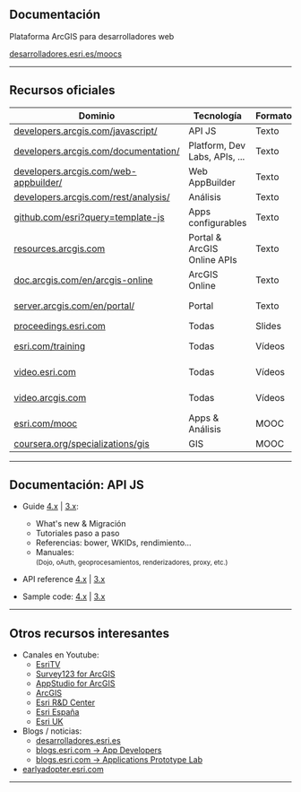 <!-- .slide: class="title" -->

## Documentación
Plataforma ArcGIS para desarrolladores web

[desarrolladores.esri.es/moocs](http://desarrolladores.esri.es/moocs)

---

<!-- .slide: class="section" -->
## Recursos oficiales
<small>

Dominio|Tecnología|Formato|Perfil
---|---|---|---
[developers.arcgis.com/javascript/](https://developers.arcgis.com/javascript/)|API JS|Texto|Dev
[developers.arcgis.com/documentation/](https://developers.arcgis.com/documentation/)|Platform, Dev Labs, APIs, ... |Texto|Dev
[developers.arcgis.com/web-appbuilder/](https://developers.arcgis.com/web-appbuilder/)|Web AppBuilder|Texto|Dev
[developers.arcgis.com/rest/analysis/](https://developers.arcgis.com/rest/analysis/)|Análisis|Texto|Dev
[github.com/esri?query=template-js](https://github.com/esri?utf8=%E2%9C%93&query=template-js)|Apps configurables|Texto|Dev
[resources.arcgis.com](http://resources.arcgis.com/en/help/arcgis-rest-api/#/The_ArcGIS_REST_API/02r300000054000000/)|Portal & ArcGIS Online APIs|Texto|Dev & Devops
[doc.arcgis.com/en/arcgis-online](http://doc.arcgis.com/en/arcgis-online)|ArcGIS Online|Texto|Tec
[server.arcgis.com/en/portal/](http://server.arcgis.com/en/portal/)|Portal|Texto|Tec & DevOps
[proceedings.esri.com](http://proceedings.esri.com/library/userconf/index.html)|Todas|Slides|Todos
[esri.com/training](http://www.esri.com/training/main)|Todas|Vídeos|Dev & Tec
[video.esri.com](http://video.arcgis.com/)|Todas|Vídeos|Dev & Tec
[video.arcgis.com](http://video.arcgis.com/)|Todas|Vídeos|Dev & Tec
[esri.com/mooc](http://www.esri.com/mooc)|Apps & Análisis|MOOC|Tec
[coursera.org/specializations/gis](https://www.coursera.org/specializations/gis)|GIS|MOOC|Tec

</small>

---

<!-- .slide: class="section" -->
## Documentación: API JS
* Guide [4.x](https://developers.arcgis.com/javascript/latest/guide/index.html) | [3.x](https://developers.arcgis.com/javascript/3/jshelp/):
  * What's new & Migración
  * Tutoriales paso a paso
  * Referencias: bower, WKIDs, rendimiento...
  * Manuales:<br>
    <small>(Dojo, oAuth, geoprocesamientos, renderizadores, proxy, etc.)</small>
* API reference [4.x](https://developers.arcgis.com/javascript/latest/api-reference/index.html) | [3.x](https://developers.arcgis.com/javascript/3/jsapi/)

* Sample code: [4.x](https://developers.arcgis.com/javascript/latest/sample-code/index.html) | [3.x](https://developers.arcgis.com/javascript/3/jssamples/)


---

<!-- .slide: class="section" -->
## Otros recursos interesantes
* Canales en Youtube:
  * [EsriTV](https://www.youtube.com/user/esritv)
  * [Survey123 for ArcGIS](https://www.youtube.com/channel/UCaRjIJ0LR3ab_qVFribcT2A)
  * [AppStudio for ArcGIS](https://www.youtube.com/channel/UCaDpuQi3gcd5YD9KW-_jsQg)
  * [ArcGIS](https://www.youtube.com/channel/UCgGDPs8cte-VLJbgpaK4GPw)
  * [Esri R&D Center](https://www.youtube.com/user/esripdx)
  * [Esri España](https://www.youtube.com/user/esriSpainTV/videos)
  * [Esri UK](https://www.youtube.com/user/ESRIUK1/playlists)
* Blogs / noticias:
  * [desarrolladores.esri.es](http://desarrolladores.esri.es/)
  * [blogs.esri.com -> App Developers](http://blogs.esri.com/esri/arcgis/category/subject-app-developers/)
  * [blogs.esri.com -> Applications Prototype Lab](https://blogs.esri.com/esri/apl/)
* [earlyadopter.esri.com](https://earlyadopter.esri.com)

---


<!-- .slide: class="end" -->
